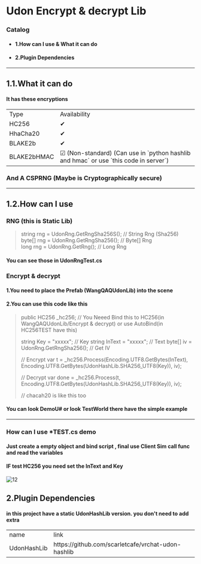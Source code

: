 # Udon Encrypt & decrypt Lib
### Catalog 
* #### 1.How can I use & What it can do
* #### 2.Plugin Dependencies
---
## 1.1.What it can do
#### It has these encryptions
<table>
   <tr>
         <td>Type</td>
         <td>Availability</td>
   </tr>
	<tr>
      <td>HC256</td>
      <td>✔</td>
   </tr>
  	<tr>
      <td>HhaCha20</td>
      <td>✔</td>
   </tr>
   <tr>
      <td>BLAKE2b</td>
      <td>✔</td>
   </tr>
   <tr>
      <td>BLAKE2bHMAC</td>
      <td>☑ (Non-standard) (Can use in `python hashlib and hmac` or use `this code in server`)</td>
   </tr>
</table>

### And A CSPRNG (Maybe is Cryptographically secure)
---
## 1.2.How can I use
### RNG (this is Static Lib)
> string rng = UdonRng.GetRngSha256S();	// String Rng (Sha256) <br>
> byte[] rng = UdonRng.GetRngSha256();	// Byte[] Rng <br>
> long 	 rng = UdonRng.GetRng();		    // Long Rng <br>
#### You can see those in UdonRngTest.cs	
### Encrypt & decrypt

#### 1.You need to place the Prefab (WangQAQUdonLib) into the scene

#### 2.You can use this code like this
> public HC256 _hc256;					// You Neeed Bind this to HC256(in WangQAQUdonLib/Encrypt & decrypt) or use AutoBind(in HC256TEST have this)
> 
> string Key = "xxxxx";					// Key
> string InText = "xxxxx";				// Text 
> byte[] iv = UdonRng.GetRngSha256();	// Get IV
> 
> // Encrypt
> var t = _hc256.Process(Encoding.UTF8.GetBytes(InText), Encoding.UTF8.GetBytes(UdonHashLib.SHA256_UTF8(Key)), iv);
> 
> // Decrypt
> var done = _hc256.Process(t, Encoding.UTF8.GetBytes(UdonHashLib.SHA256_UTF8(Key)), iv);
> 
> // chacah20 is like this too
#### You can look DemoU# or look TestWorld there have the simple example
---
### How can I use *TEST.cs demo
#### Just create a empty object and bind script , final use Client Sim call func and read the variables
#### IF test HC256 you need set the InText and Key
![12](https://github.com/user-attachments/assets/ba0f5388-2491-48d6-bb13-7b132e2dc34e)

## 2.Plugin Dependencies
#### in this project have a static UdonHashLib version. you don't need to add extra

<table>
   <tr>
      <td>name</td>
      <td>link</td>
   </tr>
	<tr>
      <td>UdonHashLib</td>
      <td>https://github.com/scarletcafe/vrchat-udon-hashlib</td>
   </tr>
</table>
